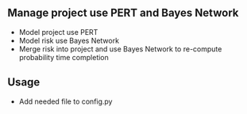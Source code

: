 ## Manage project use PERT and Bayes Network
* Model project use PERT
* Model risk use Bayes Network
* Merge risk into project and use Bayes Network to re-compute probability time completion

## Usage
* Add needed file to config.py